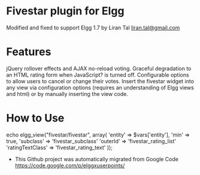 
# Fivestar plugin for Elgg
Modified and fixed to support Elgg 1.7 by Liran Tal <liran.tal@gmail.com>

# Features

jQuery rollover effects and AJAX no-reload voting.
Graceful degradation to an HTML rating form when JavaScript? is turned off.
Configurable options to allow users to cancel or change their votes.
Insert the fivestar widget into any view via configuration options (requires an understanding of Elgg views and html) or by manually inserting the view code.


# How to Use

echo elgg_view("fivestar/fivestar", array(
    'entity' => $vars['entity'],
    'min' => true,
    'subclass' => 'fivestar_subclass'
    'outerId' => 'fivestar_rating_list'
    'ratingTextClass' => 'fivestar_rating_text'
));


* This Github project was automatically migrated from Google Code https://code.google.com/p/elggxuserpoints/
